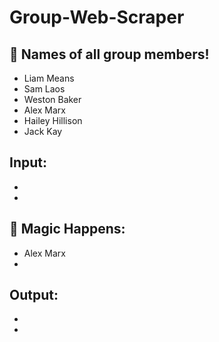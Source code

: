 # Group-Web-Scraper

## 👥 Names of all group members!
- Liam Means
- Sam Laos
- Weston Baker
- Alex Marx
- Hailey Hillison
- Jack Kay

## Input:
- 
- 
## 🥞 Magic Happens:
- Alex Marx
- 
## Output:
- 
- 
